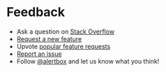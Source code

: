 # Feedback

- Ask a question on [Stack Overflow]()
- [Request a new feature](https://github.com/alertbox/whale-docsify-served/issues/new?assignees=&labels=&template=feature_request.md&title=)
- Upvote [popular feature requests](https://github.com/alertbox/whale-docsify-served/issues)
- [Report an issue](https://github.com/alertbox/whale-docsify-served/issues/new?assignees=&labels=&template=bug_report.md&title=)
- Follow [@alertbox](https://twitter.com/alertboxinc) and let us know what you think!

